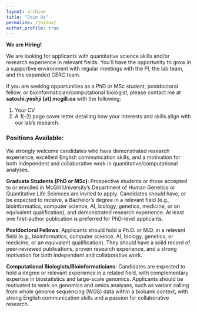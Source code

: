 ```yaml
---
layout: archive
title: "Join Us"
permalink: /joinus/
author_profile: true
---
```


**We are Hiring!**

We are looking for applicants with  quantitative science skills and/or research experience in relevant fields. You'll have the opportunity to grow in a supportive environment with regular meetings with the PI, the lab team, and the expanded CERC team.

If you are seeking opportunities as a PhD or MSc student, postdoctoral fellow, or bioinformatician/computational biologist, please contact me at **satoshi.yoshji [at] mcgill.ca** with the following:
1. Your CV
2. A 1(-2) page cover letter detailing how your interests and skills align with our lab’s research.

### Positions Available:

We strongly welcome candidates who have demonstrated research experience, excellent English communication skills, and a motivation for both independent and collaborative work in quantitative/computational analyses.

**Graduate Students (PhD or MSc)**:
Prospective students or those accepted to or enrolled in McGill University’s Department of Human Genetics or Quantitative Life Sciences are invited to apply. Candidates should have, or be expected to receive, a Bachelor’s degree in a relevant field (e.g., bioinformatics, computer science, AI, biology, genetics, medicine, or an equivalent qualification), and demonstrated research experience. At least one first-author publication is preferred for PhD-level applicants.

**Postdoctoral Fellows**:
Applicants should hold a Ph.D. or M.D. in a relevant field (e.g., bioinformatics, computer science, AI, biology, genetics, or medicine, or an equivalent qualification). They should have a solid record of peer-reviewed publications, proven research experience, and a strong motivation for both independent and collaborative work.

**Computational Biologists/Bioinformaticians**:
Candidates are expected to hold a degree or relevant experience in a related field, with complementary expertise in biostatistics and large-scale genomics. Applicants should be motivated to work on genomics and omics analyses, such as variant calling from whole genome sequencing (WGS) data within a biobank context, with strong English communication skills and a passion for collaborative research.


